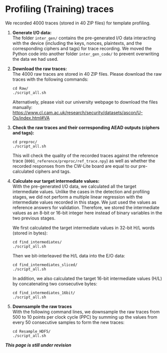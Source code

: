 # Profiling (Training) traces  
We recorded 4000 traces (stored in 40 ZIP files) for template profiling.  

1. **Generate I/O data:**  
   The folder `inter_gen/` contains the pre-generated I/O data interacting with the device (including the keys, nonces, plaintexts, and the corresponding ciphers and tags) for trace recording. We moved the Python code into another folder `inter_gen_code/` to prevent overwriting the data we had used.  

2. **Download the raw traces:**  
   The 4000 raw traces are stored in 40 ZIP files. Please download the raw traces with the following commands:
   
   `cd Raw/`  
   `./script_all.sh`
   
   Alternatively, please visit our university webpage to download the files manually:  
   https://www.cl.cam.ac.uk/research/security/datasets/ascon/U-Os/index.html#VA  

3. **Check the raw traces and their corresponding AEAD outputs (ciphers and tags):**
   
   `cd preproc/`  
   `./script_all.sh`
   
   This will check the quality of the recorded traces against the reference trace (`0001_reference/preproc/ref_trace.npy`) as well as whether the recorded responses from the CW-Lite board are equal to our pre-calculated ciphers and tags.

4. **Calculate our target intermediate values:**  
   With the pre-generated I/O data, we calculated all the target intermediate values. Unlike the cases in the detection and profiling stages, we did not perform a multiple linear regression with the intermediate values recorded in this stage. We just used the values as reference answers for validation. Therefore, we stored the intermediate values as an 8-bit or 16-bit integer here instead of binary variables in the two previous stages.     

   We first calculated the target intermediate values in 32-bit H/L words (stored in bytes):
   
   `cd find_intermediates/`  
   `./script_all.sh`  
   
   Then we bit-interleaved the H/L data into the E/O data:
   
   `cd find_intermediates_sliced/`  
   `./script_all.sh`  

   In addition, we also calculated the target 16-bit intermediate values (H/L) by concatenating two consecutive bytes:  

   `cd find_intermediates_16bit/`  
   `./script_all.sh`  

5. **Downsample the raw traces**  
   With the following command lines, we downsample the raw traces from 500 to 10 points per clock cycle (PPC) by summing up the values from every 50 consecutive samples to form the new traces:

   `cd Resample_HDF5/`  
   `./script_all.sh`  

***This page is still under revision***

<!--
6. **Validate our templates**  
   After all the preprocessing steps above, we validated our templates in the following subdirectories:
   
   *templates for byte fragments (H/L)*:  
   `cd template_validation_bytes_O/`  
   `./script_all.sh`
   
   *templates for byte fragments (E/O)*:  
   `cd template_validation_bytes_S/`  
   `./script_all.sh`
   
   *templates for 16-bit fragments (H/L)*:  
   `cd template_validation_16bits_O/`  
   `./script_all.sh`  
-->


